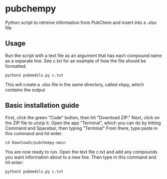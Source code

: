 # pubchempy
Python script to retreive information from PubChem and insert into a .xlsx file

## Usage
Run the script with a text file as an argument that has each compound name as a separate line. See c.txt for an example of how the file should be formatted.

```
python3 pubmedxls.py c.txt
```

This will create a .xlsx file in the same directory, called xlspy, which contains the output

## Basic installation guide
First, click the green "Code" button, then hit "Download ZIP." Next, click on the ZIP file to unzip it. 
Open the app "Terminal", which you can do by hitting Command and Spacebar, then typing "Terminal"
From there, type paste in this command and hit enter.

```
cd Downloads/pubchempy-main
```

You are now ready to run. Open the text file c.txt and add any compounds you want information about to a new line. Then type in this command and hit enter:

```
python3 pubmedxls.py c.txt
```
